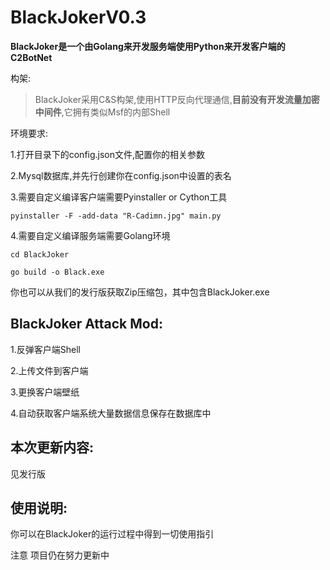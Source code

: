 # BlackJokerV0.3

**BlackJoker是一个由Golang来开发服务端使用Python来开发客户端的C2BotNet**

构架:
> BlackJoker采用C&S构架,使用HTTP反向代理通信,**目前没有开发流量加密中间件**,它拥有类似Msf的内部Shell


环境要求:

1.打开目录下的config.json文件,配置你的相关参数

2.Mysql数据库,并先行创建你在config.json中设置的表名

3.需要自定义编译客户端需要Pyinstaller or Cython工具

```
pyinstaller -F -add-data "R-Cadimn.jpg" main.py
```

4.需要自定义编译服务端需要Golang环境

```
cd BlackJoker

go build -o Black.exe

```

你也可以从我们的发行版获取Zip压缩包，其中包含BlackJoker.exe

## BlackJoker Attack Mod:

1.反弹客户端Shell

2.上传文件到客户端

3.更换客户端壁纸

4.自动获取客户端系统大量数据信息保存在数据库中

## 本次更新内容:
 见发行版

## 使用说明:
你可以在BlackJoker的运行过程中得到一切使用指引

注意 项目仍在努力更新中
